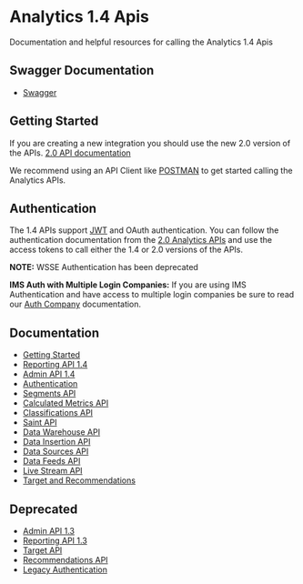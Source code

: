 Analytics 1.4 Apis
=====
Documentation and helpful resources for calling the Analytics 1.4 Apis

Swagger Documentation
----
* [Swagger](https://adobedocs.github.io/analytics-1.4-apis/swagger-docs.html)

Getting Started
----
If you are creating a new integration you should use the new 2.0 version of the APIs. [2.0 API documentation](https://github.com/AdobeDocs/analytics-2.0-apis)

We recommend using an API Client like [POSTMAN](https://www.getpostman.com/) to get started calling the Analytics APIs.

Authentication
-----
The 1.4 APIs support [JWT](https://github.com/AdobeDocs/analytics-2.0-apis/blob/master/jwt.md) and OAuth authentication. You can follow the authentication documentation from the [2.0 Analytics APIs](https://github.com/AdobeDocs/analytics-2.0-apis/blob/master/README.md#authentication) and use the access tokens to call either the 1.4 or 2.0 versions of the APIs.

**NOTE:** WSSE Authentication has been deprecated

**IMS Auth with Multiple Login Companies:** 
If you are using IMS Authentication and have access to multiple login companies be sure to read our [Auth Company](https://github.com/AdobeDocs/analytics-1.4-apis/blob/master/docs/authentication/auth_company.md) documentation. 

Documentation
----
* [Getting Started](https://github.com/Adobe-Experience-Cloud/analytics-1.4-apis/blob/master/docs/getting-started/index.md)
* [Reporting API 1.4](https://github.com/Adobe-Experience-Cloud/analytics-1.4-apis/blob/master/docs/reporting-api/index.md)
* [Admin API 1.4](https://github.com/Adobe-Experience-Cloud/analytics-1.4-apis/blob/master/docs/admin-api/index.md) 
* [Authentication](https://github.com/AdobeDocs/analytics-2.0-apis/blob/master/README.md#authentication)
* [Segments API](https://github.com/Adobe-Experience-Cloud/analytics-1.4-apis/blob/master/docs/segments-api/index.md)
* [Calculated Metrics API](https://github.com/Adobe-Experience-Cloud/analytics-1.4-apis/blob/master/docs/calc-metrics-api/index.md)
* [Classifications API](https://github.com/Adobe-Experience-Cloud/analytics-1.4-apis/blob/master/docs/classifications-api/index.md)
* [Saint API](https://github.com/Adobe-Experience-Cloud/analytics-1.4-apis/blob/master/docs/saint-api/index.md)
* [Data Warehouse API](https://github.com/Adobe-Experience-Cloud/analytics-1.4-apis/blob/master/docs/data-warehouse-api/index.md)
* [Data Insertion API](https://github.com/Adobe-Experience-Cloud/analytics-1.4-apis/blob/master/docs/data-insertion-api/index.md)
* [Data Sources API](https://github.com/Adobe-Experience-Cloud/analytics-1.4-apis/blob/master/docs/data-sources-api/index.md)
* [Data Feeds API](https://github.com/Adobe-Experience-Cloud/analytics-1.4-apis/blob/master/docs/data-feeds-api/index.md)
* [Live Stream API](https://github.com/Adobe-Experience-Cloud/analytics-1.4-apis/blob/master/docs/live-stream-api/index.md)
* [Target and Recommendations](http://developers.adobetarget.com/)

Deprecated
----
* [Admin API 1.3](https://github.com/Adobe-Experience-Cloud/analytics-1.4-apis/blob/master/docs/admin-api-1.3/index.md)
* [Reporting API 1.3](https://github.com/Adobe-Experience-Cloud/analytics-1.4-apis/blob/master/docs/reporting-api-1.3/index.md)
* [Target API](https://github.com/Adobe-Experience-Cloud/analytics-1.4-apis/blob/master/docs/target-api/index.md)
* [Recommendations API](https://github.com/Adobe-Experience-Cloud/analytics-1.4-apis/blob/master/docs/recommendations-api/index.md)
* [Legacy Authentication](https://github.com/Adobe-Experience-Cloud/analytics-1.4-apis/blob/master/docs/authentication/index.md)
